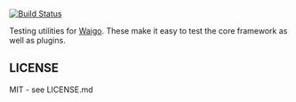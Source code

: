 [![Build Status](https://secure.travis-ci.org/waigo/test-utils.png)](http://travis-ci.org/waigo/test-utils)

Testing utilities for [Waigo](http://waigojs.com). These make it easy to test the core framework as well as plugins.

## LICENSE

MIT - see LICENSE.md


